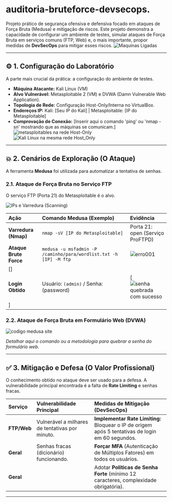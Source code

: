 # auditoria-bruteforce-devsecops.
Projeto prático de segurança ofensiva e defensiva focado em ataques de Força Bruta (Medusa) e mitigação de riscos.
Este projeto demonstra a capacidade de configurar um ambiente de testes, simular ataques de Força Bruta em serviços comuns (FTP, Web) e, o mais importante, propor medidas de **DevSecOps** para mitigar esses riscos.
![Maquinas Ligadas](https://github.com/user-attachments/assets/324a99db-0289-48e3-9cb9-cb9a6ef78da0)

---

## ⚙️ 1. Configuração do Laboratório

A parte mais crucial da prática: a configuração do ambiente de testes.

* **Máquina Atacante:** Kali Linux (VM)
* **Alvo Vulnerável:** Metasploitable 2 (VM) e DVWA (Damn Vulnerable Web Application).
* **Topologia de Rede:** Configuração Host-Only/Interna no VirtualBox.
* **Endereços IP:** Kali: [Seu IP do Kali] | Metasploitable: [IP do Metasploitable]
* **Comprovação de Conexão:** [Inserir aqui o comando 'ping' ou 'nmap -sn' mostrando que as máquinas se comunicam.]
![metasploitables na rede Host-Only](https://github.com/user-attachments/assets/267167b7-38c8-42c1-832b-4dd0e79c2664)
![Kali Linux na mesma rede Host_Only](https://github.com/user-attachments/assets/1fc668d8-7b4c-4b48-95eb-65392cc6f8f8)

---

## 💥 2. Cenários de Exploração (O Ataque)

A ferramenta **Medusa** foi utilizada para automatizar a tentativa de senhas.

### 2.1. Ataque de Força Bruta no Serviço FTP

O serviço FTP (Porta 21) do Metasploitable é o alvo.

![IPs e Varredura (Scanning)](https://github.com/user-attachments/assets/40718837-b069-460c-9ca0-e22956886723)

| Ação | Comando Medusa (Exemplo) | Evidência |
| :--- | :--- | :--- |
| **Varredura (Nmap)** | `nmap -sV [IP do Metasploitable]` | Porta 21: open (Serviço ProFTPD) |
| **Ataque Brute Force** | `medusa -u msfadmin -P /caminho/para/wordlist.txt -h [IP] -M ftp` | ![erro001](https://github.com/user-attachments/assets/07aa40de-ba35-46eb-b6b6-50afc43ccb2c)
[] |
| **Login Obtido** | Usuário: `(admin)` / Senha:  (password) | [![senha quebrada com sucesso](https://github.com/user-attachments/assets/811b419a-33b6-4423-a795-9a0e548c4601)
] |

### 2.2. Ataque de Força Bruta em Formulário Web (DVWA)

![codigo medusa site ](https://github.com/user-attachments/assets/b7ffa41e-6c62-463a-9562-00ed8e32a730)

*Detalhar aqui o comando ou a metodologia para quebrar a senha do formulário web.*

---

## ✅ 3. Mitigação e Defesa (O Valor Profissional)

O conhecimento obtido no ataque deve ser usado para a defesa. A vulnerabilidade principal encontrada é a falta de **Rate Limiting** e senhas fracas.

| Serviço | Vulnerabilidade Principal | Medidas de Mitigação (DevSecOps) |
| :--- | :--- | :--- |
| **FTP/Web** | Vulnerável a milhares de tentativas por minuto. | **Implementar Rate Limiting:** Bloquear o IP de origem após 5 tentativas de login em 60 segundos. |
| **Geral** | Senhas fracas (dicionário) funcionando. | **Forçar MFA** (Autenticação de Múltiplos Fatores) em todos os usuários. |
| **Geral** | | Adotar **Políticas de Senha Forte** (mínimo 12 caracteres, complexidade obrigatória). | .

---
